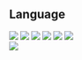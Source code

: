 <h2>Language</h2>
<div>
  <img src="https://img.shields.io/badge/HTML-E34F26"/>
  <img src="https://img.shields.io/badge/React-61DAFB"/>
  <img src="https://img.shields.io/badge/TypeScript-3178C6"/>
  <img src="https://img.shields.io/badge/Tailwind_CSS-06B6D4"/>
  <img src="https://img.shields.io/badge/Styled_components-DB7093"/>
  <img src="https://img.shields.io/badge/JavaScript-F7DF1E?logo=JavaScript&logoColor=white"/>
</div>
<img src="https://img.shields.io/badge/Android-3DDC84?style=flat-square&logo=Android&logoColor=white"/>
